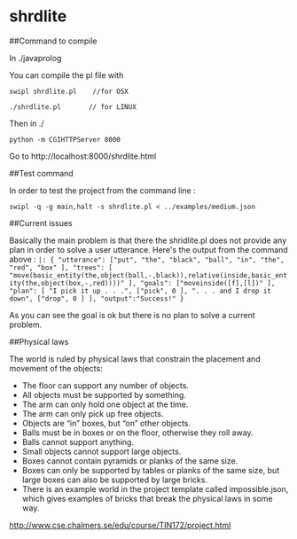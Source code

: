 # shrdlite


##Command to compile

In ./javaprolog

You can compile the pl file with 

    swipl shrdlite.pl    //for OSX

    ./shrdlite.pl       // for LINUX

Then in ./

    python -m CGIHTTPServer 8000

Go to http://localhost:8000/shrdlite.html


##Test command

In order to test the project from the command line :

    swipl -q -g main,halt -s shrdlite.pl < ../examples/medium.json


##Current issues

Basically the main problem is that there the shridlite.pl does not provide any plan in order to solve a user utterance.
Here's the output from the command above : 
``
|: {
  "utterance": ["put", "the", "black", "ball", "in", "the", "red", "box" ],
  "trees": [
    "move(basic_entity(the,object(ball,-,black)),relative(inside,basic_entity(the,object(box,-,red))))"
  ],
  "goals": ["moveinside([f],[l])" ],
  "plan": [
    "I pick it up . . .",
    ["pick", 0 ],
    ". . . and I drop it down",
    ["drop", 0 ]
  ],
  "output":"Success!"
}
``

As you can see the goal is ok but there is no plan to solve a current problem.

##Physical laws

The world is ruled by physical laws that constrain the placement and movement of the objects:

- The floor can support any number of objects.
- All objects must be supported by something.
- The arm can only hold one object at the time.
- The arm can only pick up free objects.
- Objects are “in” boxes, but “on” other objects.
- Balls must be in boxes or on the floor, otherwise they roll away.
- Balls cannot support anything.
- Small objects cannot support large objects.
- Boxes cannot contain pyramids or planks of the same size.
- Boxes can only be supported by tables or planks of the same size, but large boxes can also be supported by large bricks.
- There is an example world in the project template called impossible.json, which gives examples of bricks that break the physical laws in some way.

http://www.cse.chalmers.se/edu/course/TIN172/project.html
